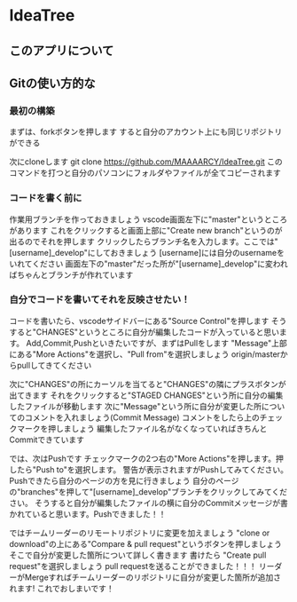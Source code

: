 # IdeaTree

## このアプリについて

## Gitの使い方的な


### 最初の構築


まずは、forkボタンを押します 
すると自分のアカウント上にも同じリポジトリができる 

次にcloneします 
git clone https://github.com/MAAAARCY/IdeaTree.git 
このコマンドを打つと自分のパソコンにフォルダやファイルが全てコピーされます


### コードを書く前に


作業用ブランチを作っておきましょう 
vscode画面左下に"master"というところがあります 
これをクリックすると画面上部に"Create new branch"というのが出るのでそれを押します 
クリックしたらブランチ名を入力します。ここでは"[username]_develop"にしておきましょう 
[username]には自分のusernameをいれてください 
画面左下の"master"だった所が"[username]_develop"に変わればちゃんとブランチが作れています 


### 自分でコードを書いてそれを反映させたい！

コードを書いたら、vscodeサイドバーにある"Source Control"を押します 
そうすると"CHANGES"というところに自分が編集したコードが入っていると思います。 
Add,Commit,Pushといきたいですが、まずはPullをします 
"Message"上部にある"More Actions"を選択し、"Pull from"を選択しましょう 
origin/masterからpullしてきてください 

次に"CHANGES"の所にカーソルを当てると"CHANGES"の隣にプラスボタンが出てきます 
それをクリックすると"STAGED CHANGES"という所に自分の編集したファイルが移動します 
次に"Message"という所に自分が変更した所についてのコメントを入れましょう(Commit Message) 
コメントをしたら上のチェックマークを押しましょう 
編集したファイル名がなくなっていればきちんとCommitできています 

では、次はPushです 
チェックマークの2つ右の"More Actions"を押します。押したら"Push to"を選択します。 
警告が表示されますがPushしてみてください。Pushできたら自分のページの方を見に行きましょう 
自分のページの"branches"を押して"[username]_develop"ブランチをクリックしてみてください。 
そうすると自分が編集したファイルの横に自分のCommitメッセージが書かれていると思います。Pushできました！！ 

ではチームリーダーのリモートリポジトリに変更を加えましょう 
"clone or download"の上にある"Compare & pull request"というボタンを押しましょう 
そこで自分が変更した箇所について詳しく書きます 
書けたら "Create pull request"を選択しましょう 
pull requestを送ることができました！！！ 
リーダーがMergeすればチームリーダーのリポジトリに自分が変更した箇所が追加されます! 
これでおしまいです！ 
